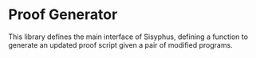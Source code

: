 # Proof Generator

This library defines the main interface of Sisyphus, defining a
function to generate an updated proof script given a pair of modified
programs.
